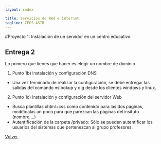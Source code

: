 ```yaml
---
layout: index

title: Servicios de Red e Internet
tagline: CFGS ASIR
---
```

#Proyecto 1: Instalación de un servidor en un centro educativo
## Entrega 2

Lo primero que tienes que hacer es elegir un nombre de dominio.

1) Punto 1b) Instalación y configuración DNS

* Una vez terminado de realizar la configuración, se debe entregar las salidas del comando nslookup y dig desde los clientes windows y linux.

2) Punto 1c) Instalación y configuración del servidor Web

* Busca plantillas xhtml+css como contenido para las dos páginas, modificalas un poco para que parezcan las páginas del insituto (nombre,...)
* Autentificación de la carpeta /privado: Sólo se pueden autentificar los usuarios del sistemas que pertenezcan al grupo profesores.

[Volver](index)
